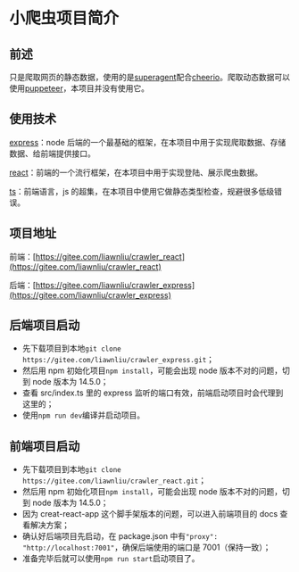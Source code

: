 # 小爬虫项目简介

## 前述

只是爬取网页的静态数据，使用的是[superagent](https://github.com/visionmedia/superagent)配合[cheerio](https://github.com/cheeriojs/cheerio#readme)。爬取动态数据可以使用[puppeteer](https://github.com/puppeteer/puppeteer#readme)，本项目并没有使用它。

## 使用技术

[express](http://expressjs.com/)：node 后端的一个最基础的框架，在本项目中用于实现爬取数据、存储数据、给前端提供接口。

[react](https://react.docschina.org/)：前端的一个流行框架，在本项目中用于实现登陆、展示爬虫数据。

[ts](https://www.tslang.cn/)：前端语言，js 的超集，在本项目中使用它做静态类型检查，规避很多低级错误。

## 项目地址

前端：[https://gitee.com/liawnliu/crawler_react](https://gitee.com/liawnliu/crawler_react)

后端：[https://gitee.com/liawnliu/crawler_express](https://gitee.com/liawnliu/crawler_express)

## 后端项目启动

- 先下载项目到本地`git clone https://gitee.com/liawnliu/crawler_express.git`；
- 然后用 npm 初始化项目`npm install`，可能会出现 node 版本不对的问题，切到 node 版本为 14.5.0；
- 查看 src/index.ts 里的 express 监听的端口有效，前端启动项目时会代理到这里的；
- 使用`npm run dev`编译并启动项目。

## 前端项目启动

- 先下载项目到本地`git clone https://gitee.com/liawnliu/crawler_react.git`；
- 然后用 npm 初始化项目`npm install`，可能会出现 node 版本不对的问题，切到 node 版本为 14.5.0；
- 因为 creat-react-app 这个脚手架版本的问题，可以进入前端项目的 docs 查看解决方案；
- 确认好后端项目先启动，在 package.json 中有`"proxy": "http://localhost:7001"`，确保后端使用的端口是 7001（保持一致）；
- 准备完毕后就可以使用`npm run start`启动项目了。
